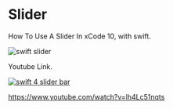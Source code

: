 # Slider
How To Use A Slider In xCode 10, with swift.

![swift slider](https://i.ibb.co/r08WTXT/slider.png)

Youtube Link.

[![swift 4 slider bar](https://img.youtube.com/vi/lh4Lc51nqts/0.jpg)](https://www.youtube.com/watch?v=lh4Lc51nqts)

https://www.youtube.com/watch?v=lh4Lc51nqts
